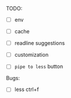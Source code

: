 TODO:
- [ ] env
- [ ] cache
- [ ] readline suggestions
- [ ] customization
- [ ] `pipe to less` button


Bugs:
- [ ] less ctrl+f
